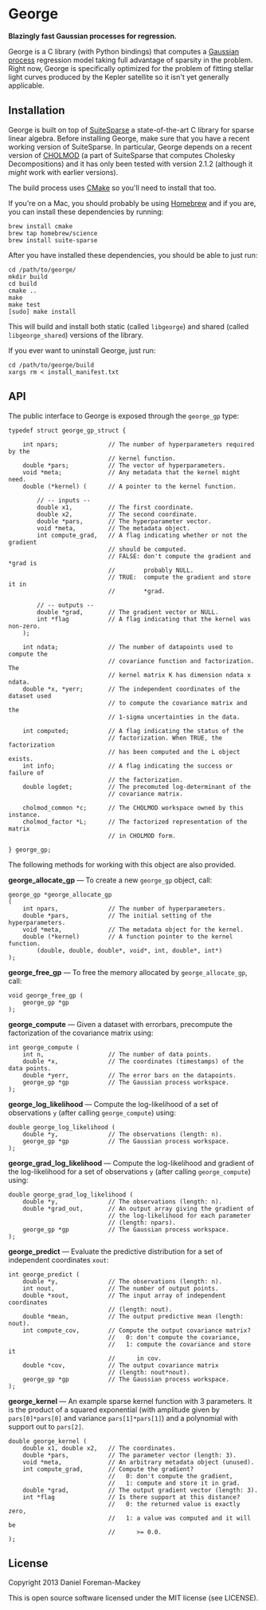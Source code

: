 George
======

**Blazingly fast Gaussian processes for regression.**

George is a C library (with Python bindings) that computes a [Gaussian
process](http://www.gaussianprocess.org/gpml/chapters/) regression model
taking full advantage of sparsity in the problem.
Right now, George is specifically optimized for the problem of fitting stellar
light curves produced by the Kepler satellite so it isn't yet generally
applicable.


Installation
------------

George is built on top of
[SuiteSparse](http://www.cise.ufl.edu/research/sparse/SuiteSparse/) a
state-of-the-art C library for sparse linear algebra.
Before installing George, make sure that you have a recent working version of
SuiteSparse.
In particular, George depends on a recent version of
[CHOLMOD](http://www.cise.ufl.edu/research/sparse/cholmod/) (a part of
SuiteSparse that computes Cholesky Decompositions) and it has only been tested
with version 2.1.2 (although it *might* work with earlier versions).

The build process uses [CMake](http://www.cmake.org/) so you'll need to
install that too.

If you're on a Mac, you should probably be using [Homebrew](http://brew.sh/)
and if you are, you can install these dependencies by running:

```
brew install cmake
brew tap homebrew/science
brew install suite-sparse
```

After you have installed these dependencies, you should be able to just run:

```
cd /path/to/george/
mkdir build
cd build
cmake ..
make
make test
[sudo] make install
```

This will build and install both static (called `libgeorge`) and shared
(called `libgeorge_shared`) versions of the library.

If you ever want to uninstall George, just run:

```
cd /path/to/george/build
xargs rm < install_manifest.txt
```


API
---

The public interface to George is exposed through the `george_gp` type:

```
typedef struct george_gp_struct {

    int npars;              // The number of hyperparameters required by the
                            // kernel function.
    double *pars;           // The vector of hyperparameters.
    void *meta;             // Any metadata that the kernel might need.
    double (*kernel) (      // A pointer to the kernel function.

        // -- inputs --
        double x1,          // The first coordinate.
        double x2,          // The second coordinate.
        double *pars,       // The hyperparameter vector.
        void *meta,         // The metadata object.
        int compute_grad,   // A flag indicating whether or not the gradient
                            // should be computed.
                            // FALSE: don't compute the gradient and *grad is
                            //        probably NULL.
                            // TRUE:  compute the gradient and store it in
                            //        *grad.

        // -- outputs --
        double *grad,       // The gradient vector or NULL.
        int *flag           // A flag indicating that the kernel was non-zero.
    );

    int ndata;              // The number of datapoints used to compute the
                            // covariance function and factorization. The
                            // kernel matrix K has dimension ndata x ndata.
    double *x, *yerr;       // The independent coordinates of the dataset used
                            // to compute the covariance matrix and the
                            // 1-sigma uncertainties in the data.

    int computed;           // A flag indicating the status of the
                            // factorization. When TRUE, the factorization
                            // has been computed and the L object exists.
    int info;               // A flag indicating the success or failure of
                            // the factorization.
    double logdet;          // The precomuted log-determinant of the
                            // covariance matrix.

    cholmod_common *c;      // The CHOLMOD workspace owned by this instance.
    cholmod_factor *L;      // The factorized representation of the matrix
                            // in CHOLMOD form.

} george_gp;
```

The following methods for working with this object are also provided.

**george_allocate_gp** — To create a new `george_gp` object, call:

```
george_gp *george_allocate_gp
(
    int npars,              // The number of hyperparameters.
    double *pars,           // The initial setting of the hyperparameters.
    void *meta,             // The metadata object for the kernel.
    double (*kernel)        // A function pointer to the kernel function.
        (double, double, double*, void*, int, double*, int*)
);
```

**george_free_gp** — To free the memory allocated by `george_allocate_gp`,
call:

```
void george_free_gp (
    george_gp *gp
);
```

**george_compute** — Given a dataset with errorbars, precompute the
factorization of the covariance matrix using:

```
int george_compute (
    int n,                  // The number of data points.
    double *x,              // The coordinates (timestamps) of the data points.
    double *yerr,           // The error bars on the datapoints.
    george_gp *gp           // The Gaussian process workspace.
);
```

**george_log_likelihood** — Compute the log-likelihood of a set of
observations `y` (after calling `george_compute`) using:

```
double george_log_likelihood (
    double *y,              // The observations (length: n).
    george_gp *gp           // The Gaussian process workspace.
);
```

**george_grad_log_likelihood** — Compute the log-likelihood and
gradient of the log-likelihood for a set of observations `y` (after
calling `george_compute`) using:

```
double george_grad_log_likelihood (
    double *y,              // The observations (length: n).
    double *grad_out,       // An output array giving the gradient of
                            // the log-likelihood for each parameter
                            // (length: npars).
    george_gp *gp           // The Gaussian process workspace.
);
```
**george_predict** — Evaluate the predictive distribution for a set of
independent coordinates `xout`:

```
int george_predict (
    double *y,              // The observations (length: n).
    int nout,               // The number of output points.
    double *xout,           // The input array of independent coordinates
                            // (length: nout).
    double *mean,           // The output predictive mean (length: nout).
    int compute_cov,        // Compute the output covariance matrix?
                            //   0: don't compute the covariance,
                            //   1: compute the covariance and store it
                            //      in cov.
    double *cov,            // The output covariance matrix
                            // (length: nout*nout).
    george_gp *gp           // The Gaussian process workspace.
);
```

**george_kernel** — An example sparse kernel function with 3 parameters.
It is the product of a squared exponential (with amplitude given by
`pars[0]*pars[0]` and variance `pars[1]*pars[1]`) and a polynomial with
support out to `pars[2]`.

```
double george_kernel (
    double x1, double x2,   // The coordinates.
    double *pars,           // The parameter vector (length: 3).
    void *meta,             // An arbitrary metadata object (unused).
    int compute_grad,       // Compute the gradient?
                            //   0: don't compute the gradient,
                            //   1: compute and store it in grad.
    double *grad,           // The output gradient vector (length: 3).
    int *flag               // Is there support at this distance?
                            //   0: the returned value is exactly zero,
                            //   1: a value was computed and it will be
                            //      >= 0.0.
);
```

License
-------

Copyright 2013 Daniel Foreman-Mackey

This is open source software licensed under the MIT license (see LICENSE).
